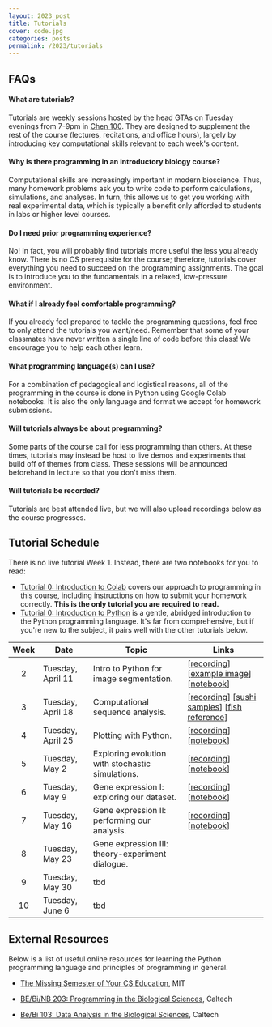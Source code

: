 ```yaml
---
layout: 2023_post
title: Tutorials
cover: code.jpg
categories: posts
permalink: /2023/tutorials
---
```


## FAQs

#### What are tutorials?
Tutorials are weekly sessions hosted by the head GTAs on Tuesday evenings from 7-9pm in [Chen 100](https://www.caltech.edu/map/campus/tianqiao-and-chrissy-chen-neuroscience-research-building). They are designed to supplement the rest of the course (lectures, recitations, and office hours), largely by introducing key computational skills relevant to each week's content.

#### Why is there programming in an introductory biology course?
Computational skills are increasingly important in modern bioscience. Thus, many homework problems ask you to write code to perform calculations, simulations, and analyses. In turn, this allows us to get you working with real experimental data, which is typically a benefit only afforded to students in labs or higher level courses.

#### Do I need prior programming experience?
No! In fact, you will probably find tutorials more useful the less you already know. There is no CS prerequisite for the course; therefore, tutorials cover everything you need to succeed on the programming assignments. The goal is to introduce you to the fundamentals in a relaxed, low-pressure environment.

#### What if I already feel comfortable programming?
If you already feel prepared to tackle the programming questions, feel free to only attend the tutorials you want/need. Remember that some of your classmates have never written a single line of code before this class! We encourage you to help each other learn.

#### What programming language(s) can I use?
For a combination of pedagogical and logistical reasons, all of the programming in the course is done in Python using Google Colab notebooks. It is also the only language and format we accept for homework submissions.

#### Will tutorials always be about programming?
Some parts of the course call for less programming than others. At these times, tutorials may instead be host to live demos and experiments that build off of themes from class. These sessions will be announced beforehand in lecture so that you don't miss them.

#### Will tutorials be recorded?
Tutorials are best attended live, but we will also upload recordings below as the course progresses.

## Tutorial Schedule
There is no live tutorial Week 1. Instead, there are two notebooks for you to read:
- [Tutorial 0: Introduction to Colab](https://colab.research.google.com/drive/1fq_HaiuYb1L18uGcoA3eGs6taiUafR-6?usp=sharing) covers our approach to programming in this course, including instructions on how to submit your homework correctly. **This is the only tutorial you are required to read.**
- [Tutorial 0: Introduction to Python](https://colab.research.google.com/drive/1WGEmPLcuYrGZ7IfvKAqWjRi7yTrTx6k9?usp=sharing) is a gentle, abridged introduction to the Python programming language. It's far from comprehensive, but if you're new to the subject, it pairs well with the other tutorials below.

| Week | Date | Topic | Links |
| :--: | -- | -- | -- |
| 2 | Tuesday, April 11 | Intro to Python for image segmentation. | [[recording](https://drive.google.com/file/d/1MRxs2vY4H7DFom4sts0SoU8tHlZ_PCR1/view)] [[example image](https://live.staticflickr.com/1446/25978596875_df948ea1f1_b.jpg)] [[notebook](https://colab.research.google.com/drive/1Ea65EEI9KCu9BptC-vJdRad1JrQynK9I?usp=sharing)] |
| 3 | Tuesday, April 18 | Computational sequence analysis. | [[recording](https://drive.google.com/file/d/14HOYEA2-h0w_wYZ7am9pDJB5FZyJX8pS/view?usp=sharing)] [[sushi samples](http://rpdata.caltech.edu/courses/bi1_2023/data/sushi_samples.txt)] [[fish reference](http://rpdata.caltech.edu/courses/bi1_2023/data/fish_reference.txt)] |
| 4 | Tuesday, April 25 | Plotting with Python. | [[recording](https://drive.google.com/file/d/1SuiXNMHiXI__o_bMvmRQDjJc1CRpGrE_/view?usp=sharing)] [[notebook](https://colab.research.google.com/drive/19q0t0MknF1HN1FdZzTDSUXlbqVkCgtea?authuser=1#scrollTo=EJRXLsycq9uo)] |
| 5 | Tuesday, May 2 | Exploring evolution with stochastic simulations. | [[recording](https://drive.google.com/file/d/1oGbFQ1BheY5EqqiLs1-sM6itKM-P08rp/view?usp=share_link)] [[notebook](https://colab.research.google.com/drive/1EPsGcLdgUN5gU0RADpBpujzOsA-0JNYJ?usp=sharing)] |
| 6 | Tuesday, May 9 | Gene expression I: exploring our dataset. | [[recording](https://drive.google.com/file/d/1FTsZTOHFcRnJYckvIw1gAO36oxZv8G9B/view)] [[notebook](https://colab.research.google.com/drive/1mcZpIBcTk3sauePHgycokL9DgeRudXPk?usp=sharing)] |
| 7 | Tuesday, May 16 | Gene expression II: performing our analysis. | [[recording](https://drive.google.com/file/d/121A6sB3omgLug2wsLhsXM4k8mfJ3OAyu/view?usp=share_link)] [[notebook](https://colab.research.google.com/drive/1hILheVUHnhjc5hD07tj4uxwqHWnR7B9B?usp=sharing)] |
| 8 | Tuesday, May 23 | Gene expression III: theory-experiment dialogue. | |
| 9 | Tuesday, May 30 | tbd | |
| 10 | Tuesday, June 6 | tbd | |

## External Resources

Below is a list of useful online resources for learning the Python programming language and principles of programming in general.

* [The Missing Semester of Your CS Education](https://missing.csail.mit.edu/), MIT

* [BE/Bi/NB 203: Programming in the Biological Sciences](http://justinbois.github.io/bootcamp/2016/), Caltech

* [Be/Bi 103: Data Analysis in the Biological Sciences](http://www.bebi103.caltech.edu), Caltech
